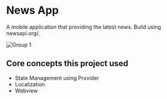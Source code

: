 # News App

A mobile application that providing the latest news. Build using newsapi.org/.



![Group 1](https://user-images.githubusercontent.com/29432760/179778572-bba7adee-da2d-47fb-90c4-aed17ef73d5c.png)



## Core concepts this project used

* State Management using Provider
* Localization
* Webview
